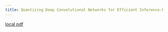```yaml
---
title: Quantizing Deep Convolutional Networks for Efficient Inference-keynote
---
```


[local pdf](../../../pdfs/Quantizing%20Deep%20Convolutional%20Networks%20for%20Efficient%20Inference-keynote.pdf)

